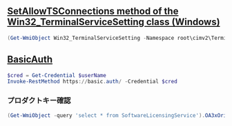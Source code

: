 ## [SetAllowTSConnections method of the Win32_TerminalServiceSetting class (Windows)](https://msdn.microsoft.com/ja-jp/library/aa383644(v=vs.85).aspx)

```PowerShell
(Get-WmiObject Win32_TerminalServiceSetting -Namespace root\cimv2\TerminalServices).SetAllowTsConnections(1,1)

```

## [BasicAuth](http://winscript.jp/powershell/?s=-credential%83p%83%89%83%81%81%5B%83%5E)
```PowerShell
$cred = Get-Credential $userName
Invoke-RestMethod https://basic.auth/ -Credential $cred
```

### プロダクトキー確認
```PowerShell
(Get-WmiObject -query 'select * from SoftwareLicensingService').OA3xOriginalProductKey
```



